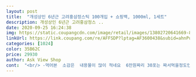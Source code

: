 ```yaml
---
layout: post 
title:  "개성상인 6년근 고려홍삼정스틱 100개입 + 쇼핑백, 1000ml, 1세트" 
description: 개성상인 6년근 고려홍삼정스 ..
date: 2020-09-25 16:24:38 
img: https://static.coupangcdn.com/image/retail/images/13802720641669-80e6d721-aae1-49bf-9777-95bff8529401.jpg 
linkUrl: https://link.coupang.com/re/AFFSDP?lptag=AF3600438&subid=ahnPublicAsk&pageKey=261465708&itemId=817567876&vendorItemId=5079673462&traceid=V0-113-6e1fe62e73474f03 
categories: [1024] 
color: 35B62C 
price: 29930 
author: Ask View Shop 
cont:  "<br/> -먹어본  소감은  내용물이 많이 적네요  6만원짜리 30포는 짜서먹을정도인데 이건 다 부으면 티스푼 하나 정도라 양이... <br/>음... <br/><br/>100포 홍삼 넉넉하게 먹기위해 주문했어요<br/>가격대비 가성비 짱짱짱 ^^ 입니다.<br/><br/>개성상인 6년근 고려홍삼스틱  100개 쇼핑백을 함께 보내주기에  담아서  선물하면 아주 실용적이네요.<br/><br/>개성상인 6년근 고려홍삼정스틱 + 쇼핑백, 10ml, 100개  블랙커피 한박스에 전부 들어서 오는것 같은<br/>고민을  아주 많으 했는데  가격도  저렴하면서  간단하게  박스도 하나면서 스틱 으로 하나씩 바로 빼내서 먹을수 있어서 아주 실용적이랍니다.<br/> 흑마늘 홍삼스틱이라서 맛이나 그런것 때문에 걱정했는데  나쁘지 않아서 좋네요.<br/><br/>명절에 선물하려고 개성상인 흑마늘 홍삼스티 구매하다가 알아본 제품인데 이제품은 좋은것 같네요<br/>믹스커피처럼  간편하게 뽑아 먹는 실속형 대용량  6년근 고려 홍삼스틱<br/>받고보니 커피믹스 처럼 한개씩 쏙쏙 뽑아먹기 편하게 되어있고<br/>상품은 누락 된거 없고 별탈없이 잘 왔네요 홍삼 찾다보면 쇼핑백 안보내주는곳 많아서 걱정햇는데... <br/>어라 난 내가먹을거니깐 필요가 없긴하네요.<br/>.<br/>ㅎㅎㅎㅎ  뭐 암튼 재대로 잘 와서 좋구요 맛은 저녁에 받은거라서 내일 먹어봐야 을것 같기는한데 뭐 홍삼이 거기서 거기겟죠?? 아닌가.<br/>.<br/>ㅎㅎ  효과도 꾸준히 먹어봐야 아는거라서 효과를 본다면 추후에 재구매를 하지않을까 생각이 드네요<br/>여기서 알수있는건 배송은 잘 왔다는것 뿐이네요  에구... <br/>뭐 잘받아서 잘먹으면 되죠뭐  잘먹고 건강해지길 빌며^^<br/>이거 다먹는것보다 30포짜리 조금 비싼걸 먹는게 나을것 같다는 생각도 드네요<br/>이건 느낌이 대략 꿀에 손가락 살짝 찍어서 묻머나온거 간보는 정도? 라고 보시면 될듯하네요  싼데는 이유가 있나봐요  싼거 찾아 사놓고 할말은 아닌것 같긴한데 이미산거 일단 다먹고 효능이 있기만을 바랄뿐이네요<br/>이번에 아이들 집에 방학이라서 내려와서 체력 보강으로 먹이려고 알아보다가 구매를<br/>자주 듣지 않은 브랜드 라서 걱정했는데 1910년 개성에서  시작해서 100년이 넘었다네요.<br/><br/>조금더 진하면 좋을것같아요 그것이 조금 아쉽네요<br/>친정집이나 가족들에게 줄것이라서 사실  박스가 들어가면  고급스럽게 보이는데  양은 적고 비싸서<br/>크기인데요.<br/>  설명절에  선물하기 좋은것 같아요  포장 이나 박스 가격이 없어서 저렴한것 같아요.<br/><br/>포장백 있으니 선물하기에 좋을것같네요<br/>포천이나 연천지방의 에서 재배되는 인삼이라고 하는데  일요차가 커 다른 지역보다  인삼의 생명  사포닌 함량이 아주 높다네요.<br/> 박스 30개씩 담아서  보기 좋고 멋진데 나중에 처리가 힘들어서  저는  실속형 패키지 + 대용향 100포  너무 좋은것 같아요 ^^ 명절 선물 아주 잘 고른것 같아요<br/>혹시 하는 마음에 걱정했는데  받아서 확인해보니 생각보다 마음에 드네요.<br/><br/>" 
---
```

